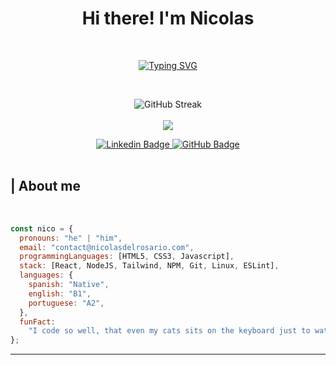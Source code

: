 <div id="header" align="center">
  <h1>Hi there! I'm Nicolas</h1>
</div> <br>

<p align="center">
  <a href="https://git.io/typing-svg" target="_blank">
  <img src="https://readme-typing-svg.herokuapp.com?font=Poppins&size=24&pause=100&color=FFA726&center=true&vCenter=true&random=false&width=435&lines=Frontend+Developer;Nicolas+Del+Rosario;3+months+of+experience" alt="Typing SVG" />
  </a>
</p>
<br/>

<p align="center">
  <img src="https://github-readme-streak-stats.herokuapp.com?user=nicolasdelrosario&theme=great-gatsby&hide_border=true" alt="GitHub Streak" /><br/><br/>
  <img src="https://github-readme-stats.vercel.app/api/top-langs/?username=nicolasdelrosario&theme=great-gatsby&hide_border=true&include_all_commits=true&count_private=false&layout=compact" /><br/>
</p>

<div id="badges" align="center">
  <a href="https://www.linkedin.com/in/nicolasdelrosario/" target="_blank">
    <img src="https://img.shields.io/badge/linkedin-FFA726?style=for-the-badge&logo=linkedin&logoColor=white" alt="Linkedin Badge" />
  </a>
  <a href="https://github.com/nicolasdelrosario" target="_blank">
    <img src="https://img.shields.io/badge/github-FFA726?style=for-the-badge&logo=github&logoColor=white" alt="GitHub Badge" />
  </a>
</div> <br>

<div id="about-me">
  <h2>| About me</h2> <br>
</div>

```javascript
const nico = {
  pronouns: "he" | "him",
  email: "contact@nicolasdelrosario.com",
  programmingLanguages: [HTML5, CSS3, Javascript],
  stack: [React, NodeJS, Tailwind, NPM, Git, Linux, ESLint],
  languages: {
    spanish: "Native",
    english: "B1",
    portuguese: "A2",
  },
  funFact:
    "I code so well, that even my cats sits on the keyboard just to watch me work. 😎",
};
```

---
